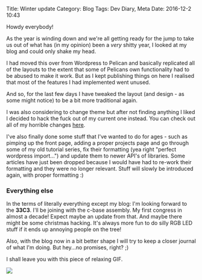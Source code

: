 Title: Winter update
Category: Blog
Tags: Dev Diary, Meta
Date: 2016-12-2 10:43

Howdy everybody!

As the year is winding down and we're all getting ready for the jump to take us out of what has (in my opinion) been a *very* shitty year, I looked at my blog and could only shake my head.

I had moved this over from Wordpress to Pelican and basically replicated all of the layouts to the extent that some of Pelicans own functionality had to be abused to make it work. But as I kept publishing things on here I realised that most of the features I had implemented went unused.

And so, for the last few days I have tweaked the layout (and design - as some might notice) to be a bit more traditional again.

I was also considering to change theme but after not finding anything I liked I decided to hack the fuck out of my current one instead. You can check out all of my horrible changes [here](https://github.com/spacekookie/nest).

I've also finally done some stuff that I've wanted to do for ages - such as pimping up the front page, adding a proper projects page and go through some of my old tutorial series, fix their formatting (yea right "perfect wordpress import...") and update them to newer API's of libraries. Some articles have just been dropped because I would have had to re-work their formatting and they were no longer relevant. Stuff will slowly be introduced again, with proper formatting :)


### Everything else

In the terms of literally everything except my blog: I'm looking forward to the **33C3**. I'll be joining with the c-base assembly. My first congress in almost a decade! Expect maybe an update from that. And maybe there might be some christmas hacking. It's always more fun to do silly RGB LED stuff if it ends up annoying people on the tree!

Also, with the blog now in a bit better shape I will try to keep a closer journal of what I'm doing. But hey...no promises, right? ;)

I shall leave you with this piece of relaxing GIF.

<img class="padded" src="http://i.imgur.com/KZquOZM.gif" align="center">